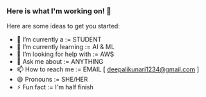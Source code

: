 ### Here is what I'm working on! 👋


Here are some ideas to get you started:

- 🔭 I’m currently a  := STUDENT
- 🌱 I’m currently learning  :=  AI & ML
- 🤔 I’m looking for help with :=  AWS
- 💬 Ask me about :=  ANYTHING
- 📫 How to reach me := EMAIL [ deepalikunari1234@gmail.com ]
- 😄 Pronouns :=  SHE/HER
- ⚡ Fun fact  := I'm half finish

